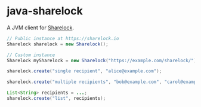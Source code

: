# java-sharelock

A JVM client for [Sharelock](https://sharelock.io).

```java
// Public instance at https://sharelock.io
Sharelock sharelock = new Sharelock();

// Custom instance
Sharelock mySharelock = new Sharelock("https://example.com/sharelock/");

sharelock.create("single recipient", "alice@example.com");

sharelock.create("multiple recipients", "bob@example.com", "carol@example.com");

List<String> recipients = ...;
sharelock.create("list", recipients);
```
